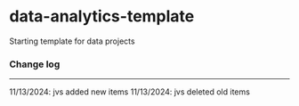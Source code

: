 # data-analytics-template

Starting template for data projects

### Change log

---

11/13/2024: jvs added new items
11/13/2024: jvs deleted old items
